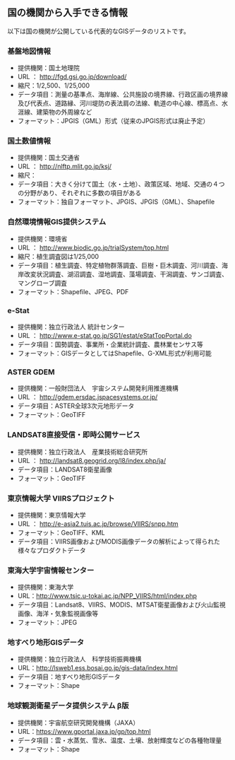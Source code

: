 ﻿## 国の機関から入手できる情報

以下は国の機関が公開している代表的なGISデータのリストです。


### 基盤地図情報

- 提供機関：国土地理院
- URL ： http://fgd.gsi.go.jp/download/
- 縮尺：1/2,500、1/25,000
- データ項目：測量の基準点、海岸線、公共施設の境界線、行政区画の境界線及び代表点、道路縁、河川堤防の表法肩の法線、軌道の中心線、標高点、水涯線、建築物の外周線など
- フォーマット：JPGIS（GML）形式（従来のJPGIS形式は廃止予定）

### 国土数値情報

- 提供機関：国土交通省
- URL ： http://nlftp.mlit.go.jp/ksj/
- 縮尺：
- データ項目：大きく分けて国土（水・土地）、政策区域、地域、交通の４つの分野があり、それぞれに多数の項目がある
- フォーマット：独自フォーマット、JPGIS、JPGIS（GML）、Shapefile

### 自然環境情報GIS提供システム

- 提供機関：環境省
- URL ： http://www.biodic.go.jp/trialSystem/top.html
- 縮尺：植生調査図は1/25,000
- データ項目：植生調査、特定植物群落調査、巨樹・巨木調査、河川調査、海岸改変状況調査、湖沼調査、湿地調査、藻場調査、干潟調査、サンゴ調査、マングローブ調査
- フォーマット：Shapefile、JPEG、PDF

### e-Stat

- 提供機関：独立行政法人 統計センター
- URL ： http://www.e-stat.go.jp/SG1/estat/eStatTopPortal.do
- データ項目：国勢調査、事業所・企業統計調査、農林業センサス等
- フォーマット：GISデータとしてはShapefile、G-XML形式が利用可能

### ASTER GDEM

- 提供機関：一般財団法人　宇宙システム開発利用推進機構
- URL ： http://gdem.ersdac.jspacesystems.or.jp/
- データ項目：ASTER全球3次元地形データ 
- フォーマット：GeoTIFF

### LANDSAT8直接受信・即時公開サービス

- 提供機関：独立行政法人　産業技術総合研究所
- URL ： http://landsat8.geogrid.org/l8/index.php/ja/
- データ項目：LANDSAT8衛星画像
- フォーマット：GeoTIFF
 
### 東京情報大学 VIIRSプロジェクト

- 提供機関：東京情報大学
- URL ： http://e-asia2.tuis.ac.jp/browse/VIIRS/snpp.htm
- フォーマット：GeoTIFF、KML
- データ項目：VIIRS画像およびMODIS画像データの解析によって得られた様々なプロダクトデータ

### 東海大学宇宙情報センター

- 提供機関：東海大学
- URL：http://www.tsic.u-tokai.ac.jp/NPP_VIIRS/html/index.php
- データ項目：Landsat8、VIIRS、MODIS、MTSAT衛星画像および火山監視画像、海洋・気象監視画像等
- フォーマット：JPEG

### 地すべり地形GISデータ

- 提供機関：独立行政法人　科学技術振興機構
- URL：http://lsweb1.ess.bosai.go.jp/gis-data/index.html
- データ項目：地すべり地形GISデータ
- フォーマット：Shape


### 地球観測衛星データ提供システム β版

- 提供機関：宇宙航空研究開発機構（JAXA）
- URL：https://www.gportal.jaxa.jp/gp/top.html
- データ項目：雲・水蒸気、雪氷、温度、土壌、放射輝度などの各種物理量
- フォーマット：Shape


 

